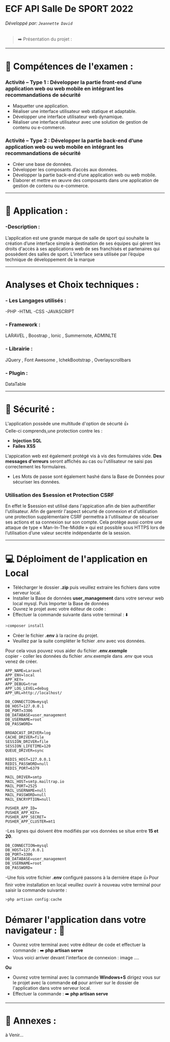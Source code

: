 # ECF API Salle De SPORT 2022

###### Développé par: `Jeannette David`
 
> :arrow_right: Présentation du projet : 
---
# :memo: Compétences de l'examen :


### Activité – Type 1 : Développer la partie front-end d’une application web ou web mobile en intégrant les recommandations de sécurité

- Maquetter une application.
- Réaliser une interface utilisateur web statique et adaptable.
- Développer une interface utilisateur web dynamique.
- Réaliser une interface utilisateur avec une solution de gestion de contenu ou e-commerce.



### Activité – Type 2 : Développer la partie back-end d’une application web ou web mobile en intégrant les recommandations de sécurité

- Créer une base de données.
- Développer les composants d’accès aux données.
- Développer la partie back-end d’une application web ou web mobile.
- Élaborer et mettre en œuvre des composants dans une application de gestion de contenu ou e-commerce.
---

# :bookmark_tabs:   Application  : 
### -Description :

L’application est une grande marque de salle de sport qui souhaite la création d’une 
interface simple à destination de ses équipes qui gèrent les droits d'accès à ses 
applications web de ses franchisés et partenaires qui possèdent des salles de sport.
L’interface sera utilisée par l’équipe technique de développement de la marque

---



# Analyses et Choix techniques : 

### - Les Langages utilisés :<br>
-PHP -HTML -CSS -JAVASCRIPT 

### - Framework : 
LARAVEL , Boostrap , Ionic , Summernote, ADMINLTE

### - Librairie :
JQuery , Font Awesome , IchekBootstrap , Overlayscrollbars

### - Plugin : 
DataTable

---

# :closed_lock_with_key: Sécurité  : 
L'application possède une multitude d'option de sécurté :+1: <br>
Celle-ci comprends,une protection contre les :<br>
- <b>Injection SQL</b>
- <b>Failes XSS </b> <br>

L'appication web est également protégé vis à vis des formulaires vide. <b>Des messages d'erreurs</b> seront affichés au cas ou l'utilisateur ne saisi pas correctement les formulaires. <br>

- Les Mots de passe sont également hashé dans la Base de Données pour sécuriser les données.

### Utilisation des $session et Protection CSRF
En effet le $session est utilisé dans l'appication afin de bien authentifier l'utilisateur. Afin de garentir l'aspect sécurté de connexion et d'utilisation une protection supplémentaire CSRF permettra à l'utilisateur de sécuriser ses actions et sa connexion sur son compte. Cela protège aussi contre une attaque de type « Man-In-The-Middle » qui est possible sous HTTPS lors de l’utilisation d’une valeur secrète indépendante de la session.

---
# :computer:  Déploiment de l'application en Local
- Télécharger le dossier <b>.zip</b> puis veuillez extraire les fichiers dans votre serveur local.
- Installer la Base de données <b>user_management</b> dans votre serveur web local mysql. Puis Importer la Base de données 
- Ouvrez le projet avec votre éditeur de code : 
- Effectuer la commande suivante dans votre terminal : :arrow_down: 
```javascript
>composer install 
```
-  Créer le fichier <b>.env</b> à la racine du projet. <br>
-  Veuillez par la suite compléter le fichier .env avec vos données.

Pour cela vous pouvez vous aider du fichier <b>.env.exemple</b> <br>
copier - coller les données du fichier .env.exemple dans .env que vous venez de créer.
```javascript=8
APP_NAME=Laravel
APP_ENV=local
APP_KEY=
APP_DEBUG=true
APP_LOG_LEVEL=debug
APP_URL=http://localhost/

DB_CONNECTION=mysql
DB_HOST=127.0.0.1
DB_PORT=3306
DB_DATABASE=user_management
DB_USERNAME=root
DB_PASSWORD=

BROADCAST_DRIVER=log
CACHE_DRIVER=file
SESSION_DRIVER=file
SESSION_LIFETIME=120
QUEUE_DRIVER=sync

REDIS_HOST=127.0.0.1
REDIS_PASSWORD=null
REDIS_PORT=6379

MAIL_DRIVER=smtp
MAIL_HOST=smtp.mailtrap.io
MAIL_PORT=2525
MAIL_USERNAME=null
MAIL_PASSWORD=null
MAIL_ENCRYPTION=null

PUSHER_APP_ID=
PUSHER_APP_KEY=
PUSHER_APP_SECRET=
PUSHER_APP_CLUSTER=mt1

```
-Les lignes qui doivent être modifiés par vos données se situe entre <b>15 et 20</b>.

```javascript=15
DB_CONNECTION=mysql
DB_HOST=127.0.0.1
DB_PORT=3306
DB_DATABASE=user_management
DB_USERNAME=root
DB_PASSWORD=
```
-Une fois votre fichier <b>.env</b> configuré passons à la dernière étape :+1: 
Pour finir votre installation en local veuillez ouvrir à nouveau votre terminal pour saisir la commande suivante : 
```javascript
>php artisan config:cache
```
# Démarer l'application dans votre navigateur : :rocket: 
- Ouvrez votre terminal avec votre éditeur de code et effectuer la commande :
:arrow_right: <b>php artisan serve</b> 
- Vous voici arriver devant l'interface de connexion : 
image ....

<b>Ou</b>

- Ouvrez votre terminal avec la commande <b>Windows+S</b> dirigez vous sur le projet avec la commande <b>cd</b> pour arriver sur le dossier de l'application dans votre serveur local.
- Effectuer la commande :
:arrow_right: <b>php artisan serve</b> 

---
# :paperclip: Annexes :
à Venir...

